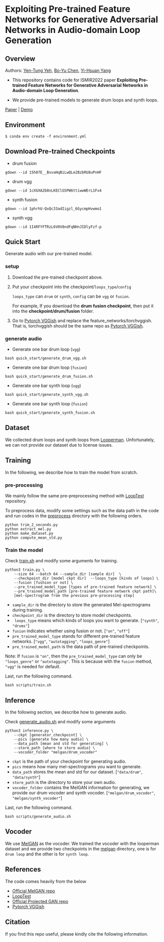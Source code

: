 # Exploiting Pre-trained Feature Networks for Generative Adversarial Networks in Audio-domain Loop Generation

## Overview 

Authors: [Yen-Tung Yeh](https://arthurddd.github.io/), [Bo-Yu Chen](https://paulyuchen.com/), [Yi-Hsuan Yang](http://mac.citi.sinica.edu.tw/~yang/)

* This repository contains code for ISMIR2022 paper **Exploiting Pre-trained Feature Networks for Generative Adversarial Networks in Audio-domain Loop Generation**. 

* We provide pre-trained models to generate drum loops and synth loops.

[Paper]() | [Demo](https://arthurddd.github.io/PjLoopGAN/)

## Environment
```
$ conda env create -f environment.yml
```
## Download Pre-trained Checkpoints
* drum fusion 

```
gdown --id 15h07E__BxvaHqBiLwQLe2BzbRU8uPnHF
```
* drum vgg 

```
gdown --id 1cXGXA2b8nLKEClGSPW6ttiwwWErL1Fx4
``` 

* synth fusion 

```
gdown --id 1phrhU-QxQc33adIigzl_6GycmpHvwmo1
```

* synth vgg 

```
gdown --id 1I4RFYFTRzL6V0V8ndFqNHnJIDlyFzf-p
```

## Quick Start 

Generate audio with our pre-trained model. 

### setup 

1. Download the pre-trained checkpoint above.
2. Put your checkpoint into the checkpoint/```loops_type```/```config```
	
	```loops_type``` can ```drum``` or ```synth```, ```config``` can be ```vgg``` or ```fusion```.
	
	For example, If you download the **drum fusion checkpoint**, then put it into the **checkpoint/drum/fusion** folder.  
3. Go to [Pytorch VGGish][vggish] and replace the feature_networks/torchvggish. That is, torchvggish should be the same repo as [Pytorch VGGish][vggish].

### generate audio 
* Generate one bar drum loop (```vgg```)

```
bash quick_start/generate_drum_vgg.sh
```

* Generate one bar drum loop (```fusion```)

```
bash quick_start/generate_drum_fusion.sh
```

* Generate one bar synth loop (```vgg```)

```
bash quick_start/generate_synth_vgg.sh
```

* Generate one bar synth loop (```fusion```)

```
bash quick_start/generate_synth_fusion.sh
```
## Dataset

We collected drum loops and synth loops from [Looperman](https://www.looperman.com/). Unfortunately, we can not provide our dataset due to license issues. 

## Training 

In the following, we describe how to train the model from scratch.

### pre-processing 
We mainly follow the same pre-preprocessing method with [LoopTest](https://github.com/allenhung1025/LoopTest) repository.

To preprocess data, modify some settings such as the data path in the code and run codes in the [preprocess](./preprocess) directory with the following orders. 


```
python trim_2_seconds.py 
python extract_mel.py
python make_dataset.py
python compute_mean_std.py
```

### Train the model 

Check [train.sh](./scripts/train.sh) and modify some arguments for training.

```
python3 train.py \
    --size 64 --batch 64 --sample_dir [sample dir]  \
    --checkpoint_dir [model ckpt dir]  --loops_type [kinds of loops] \
    --fusion [fushion or not] \
    --pre_trained_model_type [types of pre-trained feature network] \ 
    --pre_trained_model_path [pre-trained feature network ckpt path]\
    [mel-spectrogram from the previous pre-processing step]
```

* ```sample_dir``` is the directory to store the generated Mel-spectrograms during training. 
* ```checkpoint_dir``` is the directory to store model checkpoints.
* ``` loops_type``` means which kinds of loops you want to generate. [```"synth"```, ```"drums"```]
* ```fusion``` indicates whether using fusion or not. [```"on"```, ```"off"```] 
* ```pre_trained_model_type``` stands for different pre-trained feature networks. [```"vgg"```, ```"autotagging"```, ```"loops_genre"```]
* ```pre_trained_model_path``` is the data path of pre-trained checkpoints.

Note: If ```fusion``` is ```"on"```, then the ```pre_trained_model_type``` can only be ```"loops_genre"``` or ```"autotagging"```. This is because with the ```fusion``` method, ```"vgg"``` is needed for default.  


Last, run the following command.

```
bash scripts/train.sh
```

## Inference 
In the following section, we describe how to generate audio.

Check [generate_audio.sh](./scripts/generate_audio.sh) and modify some arguments

```
python3 inference.py \
    --ckpt [generator_checkpoint] \
    --pics [generate how many audio] \
    --data_path [mean and std for generating] \
    --store_path [where to store audio] \
    --vocoder_folder "melgan/drum_vocoder"
```
* ```ckpt``` is the path of your checkpoint for generating audio.
* ```pics``` means how many mel-spectrograms you want to generate.
* ```data_path``` stores the mean and std for our dataset. [```"data/drum"```, ```"data/synth"```]
* ```store_path``` is the directory to store your own audio.
* ```vocoder_folder``` contains the MelGAN information for generating, we provide our drum vocoder and synth vocoder. [```"melgan/drum_vocoder"```, ```"melgan/synth_vocoder"```]

Last, run the following command.

```
bash scripts/generate_audio.sh
```
## Vocoder 

We use [MelGAN](https://github.com/descriptinc/melgan-neurips) as the vocoder. We trained the vocoder with the looperman dataset and we provide two checkpoints in the [melgan](./melgan) directory, one is for ```drum loop``` and the other is for ```synth loop```. 

## References 

The code comes heavily from the below


* [Official MelGAN repo][melgan] 
* [LoopTest][looptest]
* [Official Projected GAN repo][pggan]
* [Pytorch VGGish][vggish]


[melgan]: https://github.com/descriptinc/melgan-neurips
[looptest]: https://github.com/allenhung1025/LoopTest
[pggan]: https://github.com/autonomousvision/projected_gan
[vggish]: https://github.com/harritaylor/torchvggish

## Citation
If you find this repo useful, please kindly cite the following information.

```

```
